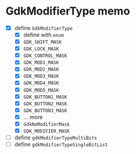 GdkModifierType memo
====================

* [x] define `GdkModifierType`
	+ [x] define with `enum`
	+ [x] `GDK_SHIFT_MASK`
	+ [x] `GDK_LOCK_MASK`
	+ [x] `GDK_CONTROL_MASK`
	+ [x] `GDK_MOD1_MASK`
	+ [x] `GDK_MOD2_MASK`
	+ [x] `GDK_MOD3_MASK`
	+ [x] `GDK_MOD4_MASK`
	+ [x] `GDK_MOD5_MASK`
	+ [x] `GDK_BUTTON1_MASK`
	+ [x] `GDK_BUTTON2_MASK`
	+ [x] `GDK_BUTTON3_MASK`
	+ [x] ... more
	+ [x] `GdkNoModifierMask`
	+ [x] `GDK_MODIFIER_MASK`
* [ ] define `gdkModifierTypeMultiBits`
* [ ] define `gdkModifierTypeSingleBitList`
